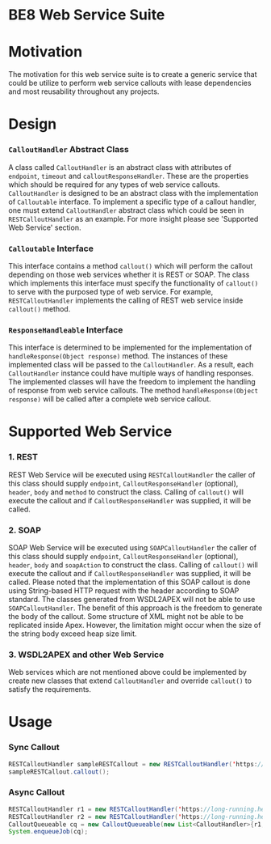 # BE8 Web Service Suite

# Motivation
The motivation for this web service suite is to create a generic service that could be utilize to perform web service callouts with lease dependencies and most reusability throughout any projects.

# Design
### `CalloutHandler` Abstract Class
A class called `CalloutHandler` is an abstract class with attributes of `endpoint`, `timeout` and `calloutResponseHandler`. These are the properties which should be required for any types of web service callouts. `CalloutHandler` is designed to be an abstract class with the implementation of `Calloutable` interface. To implement a specific type of a callout handler, one must extend `CalloutHandler` abstract class which could be seen in `RESTCalloutHandler` as an example. For more insight please see 'Supported Web Service' section.

### `Calloutable` Interface
This interface contains a method `callout()` which will perform the callout depending on those web services whether it is REST or SOAP. The class which implements this interface must specify the functionality of `callout()` to serve with the purposed type of web service. For example, `RESTCalloutHandler` implements the calling of REST web service inside `callout()` method.

### `ResponseHandleable` Interface
This interface is determined to be implemented for the implementation of `handleResponse(Object response)` method. The instances of these implemented class will be passed to the `CalloutHandler`. As a result, each `CalloutHandler` instance could have multiple ways of handling responses. The implemented classes will have the freedom to implement the handling of response from web service callouts. The method `handleResponse(Object response)` will be called after a complete web service callout.

# Supported Web Service
### 1. REST
REST Web Service will be executed using `RESTCalloutHandler` the caller of this class should supply `endpoint`, `CalloutResponseHandler` (optional), `header`, `body` and `method` to construct the class. Calling of `callout()` will execute the callout and if `CalloutResponseHandler` was supplied, it will be called.

### 2. SOAP
SOAP Web Service will be executed using `SOAPCalloutHandler` the caller of this class should supply `endpoint`, `CalloutResponseHandler` (optional), `header`, `body` and `soapAction` to construct the class. Calling of `callout()` will execute the callout and if `CalloutResponseHandler` was supplied, it will be called. Please noted that the implementation of this SOAP callout is done using String-based HTTP request with the header according to SOAP standard. The classes generated from WSDL2APEX will not be able to use `SOAPCalloutHandler`. The benefit of this approach is the freedom to generate the body of the callout. Some structure of XML might not be able to be replicated inside Apex. However, the limitation might occur when the size of the string body exceed heap size limit.

### 3. WSDL2APEX and other Web Service
Web services which are not mentioned above could be implemented by create new classes that extend `CalloutHandler` and override `callout()` to satisfy the requirements.

# Usage
### Sync Callout
```Java
RESTCalloutHandler sampleRESTCallout = new RESTCalloutHandler('https://long-running.herokuapp.com/products/1?latency=1', new SampleCalloutResponseHandler(), null, RESTCalloutHandler.GET, null);
sampleRESTCallout.callout();
```
### Async Callout
```Java
RESTCalloutHandler r1 = new RESTCalloutHandler('https://long-running.herokuapp.com/products/1?latency=1', new SampleCalloutResponseHandler(), null, RESTCalloutHandler.GET, null);
RESTCalloutHandler r2 = new RESTCalloutHandler('https://long-running.herokuapp.com/products/2?latency=1', new SampleCalloutResponseHandler(), null, RESTCalloutHandler.GET, null);
CalloutQueueable cq = new CalloutQueueable(new List<CalloutHandler>{r1, r2});
System.enqueueJob(cq);
```
